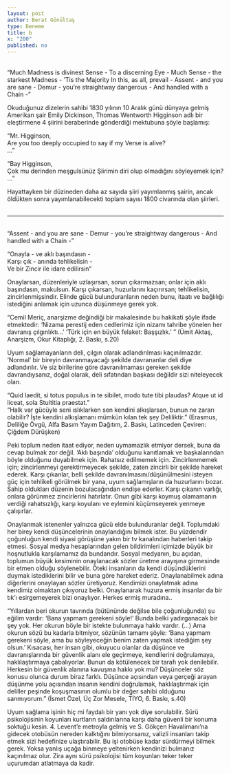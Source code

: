 ```yaml
---
layout: post
author: Berat Gönültaş
type: Deneme
title: b
x: "200"
published: no
---
```

<br/>
“Much Madness is divinest Sense -  
To a discerning Eye -  
Much Sense - the starkest Madness -  
’Tis the Majority  
In this, as all, prevail -  
Assent - and you are sane -  
Demur - you’re straightway dangerous -  
And handled with a Chain -”  

Okuduğunuz dizelerin sahibi 1830 yılının 10 Aralık günü dünyaya gelmiş Amerikan şair Emily Dickinson, Thomas Wentworth Higginson adlı bir eleştirmene 4 şiirini beraberinde gönderdiği mektubuna şöyle başlamış:

“Mr. Higginson,  
Are you too deeply occupied to say if my Verse is alive?  
...”

“Bay Higginson,  
Çok mu derinden meşgulsünüz Şiirimin diri olup olmadığını söyleyemek için?  
...”

Hayattayken bir düzineden daha az sayıda şiiri yayımlanmış şairin, ancak öldükten sonra yayımlanabilecekti toplam sayısı 1800 civarında olan şiirleri.
<br/>
<br/>

---

<br/>
“Assent - and you are sane -  
Demur - you’re straightway dangerous -  
And handled with a Chain -”  

“Onayla - ve aklı başındasın -  
Karşı çık - anında tehlikelisin -  
Ve bir Zincir ile idare edilirsin”  

Onaylarsan, düzenleriyle uzlaşırsan, sorun çıkarmazsan; onlar için aklı başındasın, makulsun. Karşı çıkarsan, huzurlarını kaçırırsan; tehlikelisin, zincirlenmişsindir. Elinde gücü bulunduranların neden bunu, itaatı ve bağlılığı istediğini anlamak için uzunca düşünmeye gerek yok.

“Cemil Meriç, anarşizme değindiği bir makalesinde bu hakikati şöyle ifade etmektedir: ‘Nizama perestij eden cedlerimiz için nizamı tahribe yönelen her davranış çılgınlıktı...’ ‘Türk için en büyük felaket: Başşızlık.’ ” (Ümit Aktaş, Anarşizm, Okur Kitaplığı, 2. Baskı, s.20)

Uyum sağlamayanların deli, çılgın olarak adlandırılması kaçınılmazdır. ‘Normal’ bir bireyin davranmayacağı şekilde davrananlar deli diye adlandırılır. Ve siz birilerine göre davranılmaması gereken şekilde davrandıysanız, doğal olarak, deli sıfatından başkası değildir sizi niteleyecek olan.

“Quid laedit, si totus populus in te sibilet, modo tute tibi plaudas? Atque ut id liceat, sola Stultitia praestat.”  
“Halk var gücüyle seni ıslıklarken sen kendini alkışlarsan, bunun ne zararı olabilir? İşte kendini alkışlamanı mümkün kılan tek şey Deliliktir.” (Erasmus, Deliliğe Övgü, Alfa Basım Yayım Dağıtım, 2. Baskı, Latinceden Çeviren: Çiğdem Dürüşken)

Peki toplum neden itaat ediyor, neden uymamazlık etmiyor dersek, buna da cevap bulmak zor değil. ‘Aklı başında’ olduğunu kanıtlamak ve başkalarından böyle olduğunu duyabilmek için. Rahatsız edilmemek için. Zincirlenmemek için; zincirlenmeyi gerektirmeyecek şekilde, zaten zincirli bir şekilde hareket ederek. Karşı çıkanlar, belli şekilde davranılmasını/düşünülmesini isteyen güç için tehlikeli görülmek bir yana, uyum sağlamışların da huzurlarını bozar. Sahip oldukları düzenin bozulacağından endişe ederler. Karşı çıkanın varlığı, onlara görünmez zincirlerini hatırlatır. Onun gibi karşı koymuş olamamanın verdiği rahatsızlığı, karşı koyulanı ve eylemini küçümseyerek yenmeye çalışırlar.

Onaylanmak istenenler yalnızca gücü elde bulunduranlar değil. Toplumdaki her birey kendi düşüncelerinin onaylandığını bilmek ister. Bu yüzdendir çoğunluğun kendi siyasi görüşüne yakın bir tv kanalından haberleri takip etmesi. Sosyal medya hesaplarından gelen bildirimleri içimizde büyük bir hoşnutlukla karşılamamız da bundandır. Sosyal medyanın, bu açıdan, toplumun büyük kesiminin onaylanacak sözler üretme arayışına girmesinde bir etmen olduğu söylenebilir. Öteki insanların da kendi düşündüklerini duymak istediklerini bilir ve buna göre hareket ederiz.  Onaylanabilmek adına diğerlerini onaylayan sözler üretiyoruz. Kendimizi onaylatmak adına kendimiz olmaktan çıkıyoruz belki. Onaylanarak huzura ermiş insanlar da bir tık’ı esirgemeyerek bizi onaylıyor. Herkes ermiş muradına..

“Yıllardan beri okurun tavrında (bütününde değilse bile çoğunluğunda) şu eğilim vardır: ‘Bana yapmam gerekeni söyle!’ Bunda belki yadırganacak bir şey yok. Her okurun böyle bir istekte bulunmaya hakkı vardır. (...)  Ama okurun sözü bu kadarla bitmiyor, sözünün tamamı şöyle: ‘Bana yapmam gerekeni söyle, ama bu söyleyeceğin benim zaten yapmak istediğim şey olsun.’ Kısacası, her insan gibi, okuyucu olanlar da düşünce ve davranışlarında bir güvenlik alanı ele geçirmeye, kendilerini doğrulamaya, haklılaştırmaya çabalıyorlar. Bunun da kötülenecek bir tarafı yok denilebilir. Herkesin bir güvenlik alanına kavuşma hakkı yok mu? Düşünceler söz konusu olunca durum biraz farklı. Düşünce açısından veya gerçeği arayan düşünme yolu açısından insanın kendini doğrulamak, haklılaştırmak için deliller peşinde koşuşmasının olumlu bir değer sahibi olduğunu sanmıyorum.” (İsmet Özel, Üç Zor Mesele, TİYO, 6. Baskı, s.40)

Uyum sağlama işinin hiç mi faydalı bir yanı yok diye sorulabilir. Sürü psikolojisinin koyunları kurtların saldırılarına karşı daha güvenli bir konuma soktuğu kesin. 4. Levent’e metroyla gelmiş ve S. Gökçen Havalimanı’na gidecek otobüsün nereden kalktığını bilmiyorsanız, valizli insanları takip etmek sizi hedefinize ulaştırabilir. Bu işi otobüse kadar sürdürmeyi bilmek gerek. Yoksa yanlış uçağa binmeye yeltenirken kendinizi bulmanız kaçınılmaz olur. Zira aynı sürü psikolojisi tüm koyunları teker teker uçurumdan atlatmaya da kadir.
